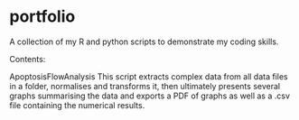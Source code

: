 # portfolio
A collection of my R and python scripts to demonstrate my coding skills. 

Contents:

ApoptosisFlowAnalysis
  This script extracts complex data from all data files in a folder, normalises and transforms it, then ultimately presents several graphs summarising the data and exports a PDF of graphs as well as a .csv file containing the numerical results.
